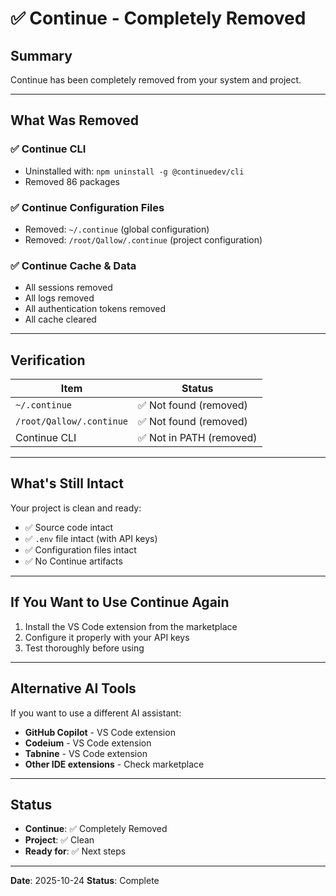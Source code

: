 # ✅ Continue - Completely Removed

## Summary

Continue has been completely removed from your system and project.

---

## What Was Removed

### ✅ Continue CLI
- Uninstalled with: `npm uninstall -g @continuedev/cli`
- Removed 86 packages

### ✅ Continue Configuration Files
- Removed: `~/.continue` (global configuration)
- Removed: `/root/Qallow/.continue` (project configuration)

### ✅ Continue Cache & Data
- All sessions removed
- All logs removed
- All authentication tokens removed
- All cache cleared

---

## Verification

| Item | Status |
|------|--------|
| `~/.continue` | ✅ Not found (removed) |
| `/root/Qallow/.continue` | ✅ Not found (removed) |
| Continue CLI | ✅ Not in PATH (removed) |

---

## What's Still Intact

Your project is clean and ready:
- ✅ Source code intact
- ✅ `.env` file intact (with API keys)
- ✅ Configuration files intact
- ✅ No Continue artifacts

---

## If You Want to Use Continue Again

1. Install the VS Code extension from the marketplace
2. Configure it properly with your API keys
3. Test thoroughly before using

---

## Alternative AI Tools

If you want to use a different AI assistant:
- **GitHub Copilot** - VS Code extension
- **Codeium** - VS Code extension
- **Tabnine** - VS Code extension
- **Other IDE extensions** - Check marketplace

---

## Status

- **Continue**: ✅ Completely Removed
- **Project**: ✅ Clean
- **Ready for**: ✅ Next steps

---

**Date**: 2025-10-24
**Status**: Complete

